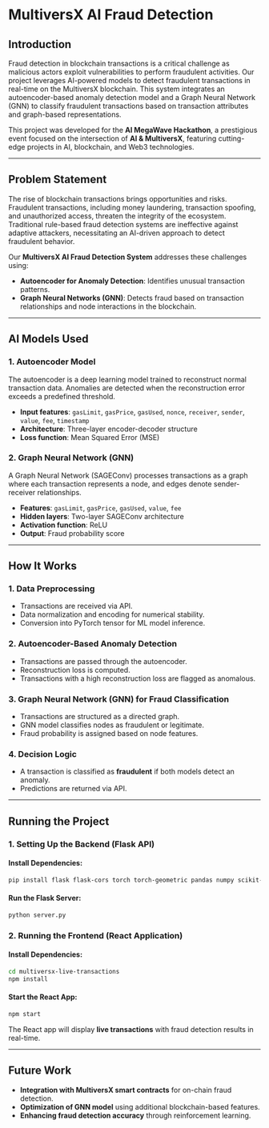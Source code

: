 # MultiversX AI Fraud Detection

## Introduction
Fraud detection in blockchain transactions is a critical challenge as malicious actors exploit vulnerabilities to perform fraudulent activities. Our project leverages AI-powered models to detect fraudulent transactions in real-time on the MultiversX blockchain. This system integrates an autoencoder-based anomaly detection model and a Graph Neural Network (GNN) to classify fraudulent transactions based on transaction attributes and graph-based representations.

This project was developed for the **AI MegaWave Hackathon**, a prestigious event focused on the intersection of **AI & MultiversX**, featuring cutting-edge projects in AI, blockchain, and Web3 technologies.

---

## Problem Statement
The rise of blockchain transactions brings opportunities and risks. Fraudulent transactions, including money laundering, transaction spoofing, and unauthorized access, threaten the integrity of the ecosystem. Traditional rule-based fraud detection systems are ineffective against adaptive attackers, necessitating an AI-driven approach to detect fraudulent behavior.

Our **MultiversX AI Fraud Detection System** addresses these challenges using:
- **Autoencoder for Anomaly Detection**: Identifies unusual transaction patterns.
- **Graph Neural Networks (GNN)**: Detects fraud based on transaction relationships and node interactions in the blockchain.

---

## AI Models Used
### 1. **Autoencoder Model**
The autoencoder is a deep learning model trained to reconstruct normal transaction data. Anomalies are detected when the reconstruction error exceeds a predefined threshold.
- **Input features**: `gasLimit`, `gasPrice`, `gasUsed`, `nonce`, `receiver`, `sender`, `value`, `fee`, `timestamp`
- **Architecture**: Three-layer encoder-decoder structure
- **Loss function**: Mean Squared Error (MSE)

### 2. **Graph Neural Network (GNN)**
A Graph Neural Network (SAGEConv) processes transactions as a graph where each transaction represents a node, and edges denote sender-receiver relationships.
- **Features**: `gasLimit`, `gasPrice`, `gasUsed`, `value`, `fee`
- **Hidden layers**: Two-layer SAGEConv architecture
- **Activation function**: ReLU
- **Output**: Fraud probability score

---

## How It Works
### **1. Data Preprocessing**
- Transactions are received via API.
- Data normalization and encoding for numerical stability.
- Conversion into PyTorch tensor for ML model inference.

### **2. Autoencoder-Based Anomaly Detection**
- Transactions are passed through the autoencoder.
- Reconstruction loss is computed.
- Transactions with a high reconstruction loss are flagged as anomalous.

### **3. Graph Neural Network (GNN) for Fraud Classification**
- Transactions are structured as a directed graph.
- GNN model classifies nodes as fraudulent or legitimate.
- Fraud probability is assigned based on node features.

### **4. Decision Logic**
- A transaction is classified as **fraudulent** if both models detect an anomaly.
- Predictions are returned via API.

---

## Running the Project
### **1. Setting Up the Backend (Flask API)**
#### Install Dependencies:
```bash
pip install flask flask-cors torch torch-geometric pandas numpy scikit-learn networkx
```
#### Run the Flask Server:
```bash
python server.py
```

### **2. Running the Frontend (React Application)**
#### Install Dependencies:
```bash
cd multiversx-live-transactions
npm install
```
#### Start the React App:
```bash
npm start
```

The React app will display **live transactions** with fraud detection results in real-time.

---

## Future Work
- **Integration with MultiversX smart contracts** for on-chain fraud detection.
- **Optimization of GNN model** using additional blockchain-based features.
- **Enhancing fraud detection accuracy** through reinforcement learning.

